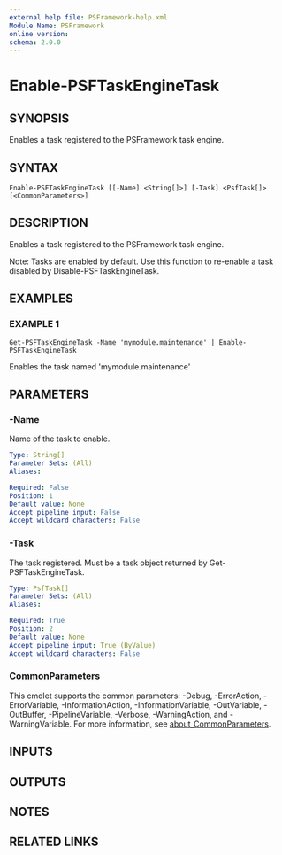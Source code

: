 ```yaml
---
external help file: PSFramework-help.xml
Module Name: PSFramework
online version:
schema: 2.0.0
---
```


# Enable-PSFTaskEngineTask

## SYNOPSIS
Enables a task registered to the PSFramework task engine.

## SYNTAX

```
Enable-PSFTaskEngineTask [[-Name] <String[]>] [-Task] <PsfTask[]> [<CommonParameters>]
```

## DESCRIPTION
Enables a task registered to the PSFramework task engine.

Note:
Tasks are enabled by default.
Use this function to re-enable a task disabled by Disable-PSFTaskEngineTask.

## EXAMPLES

### EXAMPLE 1
```
Get-PSFTaskEngineTask -Name 'mymodule.maintenance' | Enable-PSFTaskEngineTask
```

Enables the task named 'mymodule.maintenance'

## PARAMETERS

### -Name
Name of the task to enable.

```yaml
Type: String[]
Parameter Sets: (All)
Aliases:

Required: False
Position: 1
Default value: None
Accept pipeline input: False
Accept wildcard characters: False
```

### -Task
The task registered.
Must be a task object returned by Get-PSFTaskEngineTask.

```yaml
Type: PsfTask[]
Parameter Sets: (All)
Aliases:

Required: True
Position: 2
Default value: None
Accept pipeline input: True (ByValue)
Accept wildcard characters: False
```

### CommonParameters
This cmdlet supports the common parameters: -Debug, -ErrorAction, -ErrorVariable, -InformationAction, -InformationVariable, -OutVariable, -OutBuffer, -PipelineVariable, -Verbose, -WarningAction, and -WarningVariable. For more information, see [about_CommonParameters](http://go.microsoft.com/fwlink/?LinkID=113216).

## INPUTS

## OUTPUTS

## NOTES

## RELATED LINKS
